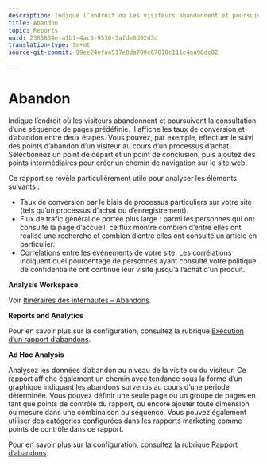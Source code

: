 ```yaml
---
description: Indique l’endroit où les visiteurs abandonnent et poursuivent la consultation d’une séquence de pages prédéfinie. Il affiche les taux de conversion et d’abandon entre deux étapes. Vous pouvez, par exemple, effectuer le suivi des points d’abandon d’un visiteur au cours d’un processus d’achat. Sélectionnez un point de départ et un point de conclusion, puis ajoutez des points intermédiaires pour créer un chemin de navigation sur le site web.
title: Abandon
topic: Reports
uuid: 2385834e-a1b1-4ac5-9530-3afde6d02d3d
translation-type: tm+mt
source-git-commit: 99ee24efaa517e8da700c67818c111c4aa90dc02

---
```



# Abandon

Indique l’endroit où les visiteurs abandonnent et poursuivent la consultation d’une séquence de pages prédéfinie. Il affiche les taux de conversion et d’abandon entre deux étapes. Vous pouvez, par exemple, effectuer le suivi des points d’abandon d’un visiteur au cours d’un processus d’achat. Sélectionnez un point de départ et un point de conclusion, puis ajoutez des points intermédiaires pour créer un chemin de navigation sur le site web.

Ce rapport se révèle particulièrement utile pour analyser les éléments suivants :

* Taux de conversion par le biais de processus particuliers sur votre site (tels qu’un processus d’achat ou d’enregistrement).
* Flux de trafic général de portée plus large : parmi les personnes qui ont consulté la page d’accueil, ce flux montre combien d’entre elles ont réalisé une recherche et combien d’entre elles ont consulté un article en particulier.
* Corrélations entre les événements de votre site. Les corrélations indiquent quel pourcentage de personnes ayant consulté votre politique de confidentialité ont continué leur visite jusqu’à l’achat d’un produit.

**Analysis Workspace**

Voir [Itinéraires des internautes – Abandons](https://marketing.adobe.com/resources/help/en_US/analytics/analysis-workspace/fallout_flow.html).

**Reports and Analytics**

Pour en savoir plus sur la configuration, consultez la rubrique [Exécution d’un rapport d’abandons](https://marketing.adobe.com/resources/help/en_US/sc/user/t_reports_fallout.html).

**Ad Hoc Analysis**

Analysez les données d’abandon au niveau de la visite ou du visiteur. Ce rapport affiche également un chemin avec tendance sous la forme d’un graphique indiquant les abandons survenus au cours d’une période déterminée. Vous pouvez définir une seule page ou un groupe de pages en tant que points de contrôle du rapport, ou encore ajouter toute dimension ou mesure dans une combinaison ou séquence. Vous pouvez également utiliser des catégories configurées dans les rapports marketing comme points de contrôle dans ce rapport.

Pour en savoir plus sur la configuration, consultez la rubrique [Rapport d’abandons](https://marketing.adobe.com/resources/help/en_US/dsc/c_reports_fallout.html).
